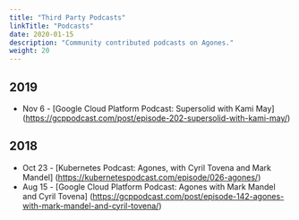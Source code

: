 ```yaml
---
title: "Third Party Podcasts"
linkTitle: "Podcasts"
date: 2020-01-15
description: "Community contributed podcasts on Agones."
weight: 20
---
```


## 2019

- Nov 6 - [Google Cloud Platform Podcast: Supersolid with Kami May]
    (https://gcppodcast.com/post/episode-202-supersolid-with-kami-may/)

## 2018

- Oct 23 - [Kubernetes Podcast: Agones, with Cyril Tovena and Mark Mandel]
    (https://kubernetespodcast.com/episode/026-agones/)
- Aug 15 - [Google Cloud Platform Podcast: Agones with Mark Mandel and Cyril Tovena]
    (https://gcppodcast.com/post/episode-142-agones-with-mark-mandel-and-cyril-tovena/)
